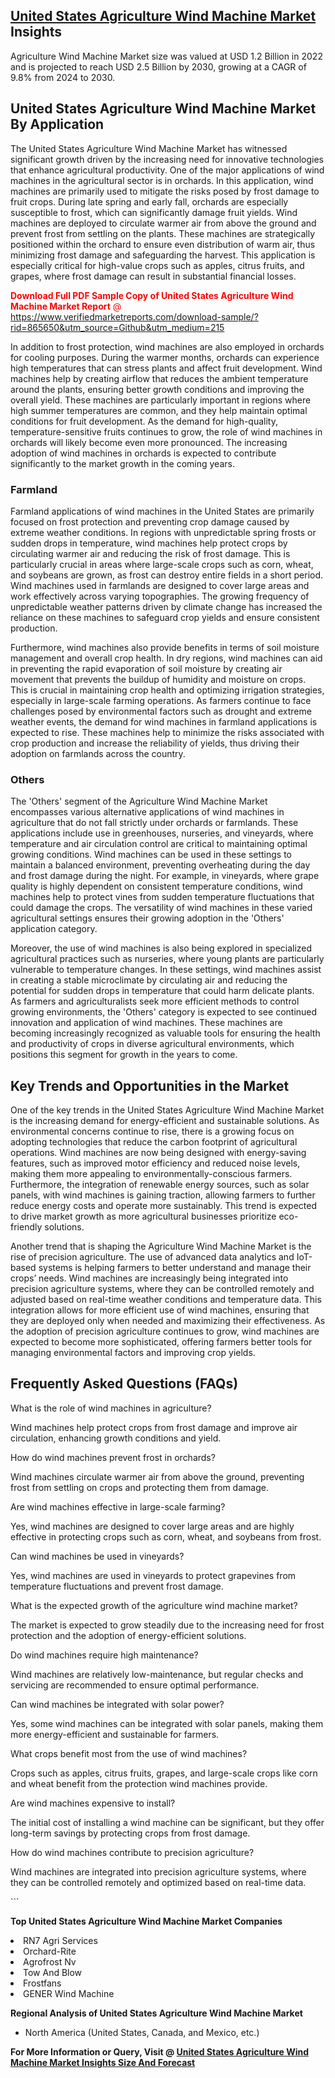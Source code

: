 <h2><a href="https://www.verifiedmarketreports.com/download-sample/?rid=865650&amp;utm_source=Github&amp;utm_medium=215" target="_blank">United States Agriculture Wind Machine Market</a> Insights</h2><p>Agriculture Wind Machine Market size was valued at USD 1.2 Billion in 2022 and is projected to reach USD 2.5 Billion by 2030, growing at a CAGR of 9.8% from 2024 to 2030.</p><p><h2>United States Agriculture Wind Machine Market By Application</h2><p>The United States Agriculture Wind Machine Market has witnessed significant growth driven by the increasing need for innovative technologies that enhance agricultural productivity. One of the major applications of wind machines in the agricultural sector is in orchards. In this application, wind machines are primarily used to mitigate the risks posed by frost damage to fruit crops. During late spring and early fall, orchards are especially susceptible to frost, which can significantly damage fruit yields. Wind machines are deployed to circulate warmer air from above the ground and prevent frost from settling on the plants. These machines are strategically positioned within the orchard to ensure even distribution of warm air, thus minimizing frost damage and safeguarding the harvest. This application is especially critical for high-value crops such as apples, citrus fruits, and grapes, where frost damage can result in substantial financial losses.<p><p><span class=""><span style="color: #ff0000;"><strong>Download Full PDF Sample Copy of United States Agriculture Wind Machine Market Report</strong> @ </span><a href="https://www.verifiedmarketreports.com/download-sample/?rid=865650&amp;utm_source=Github&amp;utm_medium=215" target="_blank">https://www.verifiedmarketreports.com/download-sample/?rid=865650&amp;utm_source=Github&amp;utm_medium=215</a></span></p></p><p>In addition to frost protection, wind machines are also employed in orchards for cooling purposes. During the warmer months, orchards can experience high temperatures that can stress plants and affect fruit development. Wind machines help by creating airflow that reduces the ambient temperature around the plants, ensuring better growth conditions and improving the overall yield. These machines are particularly important in regions where high summer temperatures are common, and they help maintain optimal conditions for fruit development. As the demand for high-quality, temperature-sensitive fruits continues to grow, the role of wind machines in orchards will likely become even more pronounced. The increasing adoption of wind machines in orchards is expected to contribute significantly to the market growth in the coming years.<h3>Farmland</h3><p>Farmland applications of wind machines in the United States are primarily focused on frost protection and preventing crop damage caused by extreme weather conditions. In regions with unpredictable spring frosts or sudden drops in temperature, wind machines help protect crops by circulating warmer air and reducing the risk of frost damage. This is particularly crucial in areas where large-scale crops such as corn, wheat, and soybeans are grown, as frost can destroy entire fields in a short period. Wind machines used in farmlands are designed to cover large areas and work effectively across varying topographies. The growing frequency of unpredictable weather patterns driven by climate change has increased the reliance on these machines to safeguard crop yields and ensure consistent production.<p>Furthermore, wind machines also provide benefits in terms of soil moisture management and overall crop health. In dry regions, wind machines can aid in preventing the rapid evaporation of soil moisture by creating air movement that prevents the buildup of humidity and moisture on crops. This is crucial in maintaining crop health and optimizing irrigation strategies, especially in large-scale farming operations. As farmers continue to face challenges posed by environmental factors such as drought and extreme weather events, the demand for wind machines in farmland applications is expected to rise. These machines help to minimize the risks associated with crop production and increase the reliability of yields, thus driving their adoption on farmlands across the country.<h3>Others</h3><p>The 'Others' segment of the Agriculture Wind Machine Market encompasses various alternative applications of wind machines in agriculture that do not fall strictly under orchards or farmlands. These applications include use in greenhouses, nurseries, and vineyards, where temperature and air circulation control are critical to maintaining optimal growing conditions. Wind machines can be used in these settings to maintain a balanced environment, preventing overheating during the day and frost damage during the night. For example, in vineyards, where grape quality is highly dependent on consistent temperature conditions, wind machines help to protect vines from sudden temperature fluctuations that could damage the crops. The versatility of wind machines in these varied agricultural settings ensures their growing adoption in the 'Others' application category.<p>Moreover, the use of wind machines is also being explored in specialized agricultural practices such as nurseries, where young plants are particularly vulnerable to temperature changes. In these settings, wind machines assist in creating a stable microclimate by circulating air and reducing the potential for sudden drops in temperature that could harm delicate plants. As farmers and agriculturalists seek more efficient methods to control growing environments, the 'Others' category is expected to see continued innovation and application of wind machines. These machines are becoming increasingly recognized as valuable tools for ensuring the health and productivity of crops in diverse agricultural environments, which positions this segment for growth in the years to come.<h2>Key Trends and Opportunities in the Market</h2><p>One of the key trends in the United States Agriculture Wind Machine Market is the increasing demand for energy-efficient and sustainable solutions. As environmental concerns continue to rise, there is a growing focus on adopting technologies that reduce the carbon footprint of agricultural operations. Wind machines are now being designed with energy-saving features, such as improved motor efficiency and reduced noise levels, making them more appealing to environmentally-conscious farmers. Furthermore, the integration of renewable energy sources, such as solar panels, with wind machines is gaining traction, allowing farmers to further reduce energy costs and operate more sustainably. This trend is expected to drive market growth as more agricultural businesses prioritize eco-friendly solutions.<p>Another trend that is shaping the Agriculture Wind Machine Market is the rise of precision agriculture. The use of advanced data analytics and IoT-based systems is helping farmers to better understand and manage their crops’ needs. Wind machines are increasingly being integrated into precision agriculture systems, where they can be controlled remotely and adjusted based on real-time weather conditions and temperature data. This integration allows for more efficient use of wind machines, ensuring that they are deployed only when needed and maximizing their effectiveness. As the adoption of precision agriculture continues to grow, wind machines are expected to become more sophisticated, offering farmers better tools for managing environmental factors and improving crop yields.<h2>Frequently Asked Questions (FAQs)</h2><p>What is the role of wind machines in agriculture?</p><p>Wind machines help protect crops from frost damage and improve air circulation, enhancing growth conditions and yield.</p><p>How do wind machines prevent frost in orchards?</p><p>Wind machines circulate warmer air from above the ground, preventing frost from settling on crops and protecting them from damage.</p><p>Are wind machines effective in large-scale farming?</p><p>Yes, wind machines are designed to cover large areas and are highly effective in protecting crops such as corn, wheat, and soybeans from frost.</p><p>Can wind machines be used in vineyards?</p><p>Yes, wind machines are used in vineyards to protect grapevines from temperature fluctuations and prevent frost damage.</p><p>What is the expected growth of the agriculture wind machine market?</p><p>The market is expected to grow steadily due to the increasing need for frost protection and the adoption of energy-efficient solutions.</p><p>Do wind machines require high maintenance?</p><p>Wind machines are relatively low-maintenance, but regular checks and servicing are recommended to ensure optimal performance.</p><p>Can wind machines be integrated with solar power?</p><p>Yes, some wind machines can be integrated with solar panels, making them more energy-efficient and sustainable for farmers.</p><p>What crops benefit most from the use of wind machines?</p><p>Crops such as apples, citrus fruits, grapes, and large-scale crops like corn and wheat benefit from the protection wind machines provide.</p><p>Are wind machines expensive to install?</p><p>The initial cost of installing a wind machine can be significant, but they offer long-term savings by protecting crops from frost damage.</p><p>How do wind machines contribute to precision agriculture?</p><p>Wind machines are integrated into precision agriculture systems, where they can be controlled remotely and optimized based on real-time data.</p>```</p><p><strong>Top United States Agriculture Wind Machine Market Companies</strong></p><div data-test-id=""><p><li>RN7 Agri Services</li><li> Orchard-Rite</li><li> Agrofrost Nv</li><li> Tow And Blow</li><li> Frostfans</li><li> GENER Wind Machine</li></p><div><strong>Regional Analysis of&nbsp;United States Agriculture Wind Machine Market</strong></div><ul><li dir="ltr"><p dir="ltr">North America&nbsp;(United States, Canada, and Mexico, etc.)</p></li></ul><p><strong>For More Information or Query, Visit @&nbsp;</strong><strong><a href="https://www.verifiedmarketreports.com/product/agriculture-wind-machine-market/?utm_source=Github&amp;utm_medium=215" target="_blank">United States Agriculture Wind Machine Market Insights Size And Forecast</a></strong></p></div>
